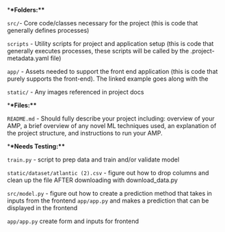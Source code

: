 \***\*Folders:\*\***

`src/`- Core code/classes necessary for the project (this is code that generally defines processes)

`scripts` - Utility scripts for project and application setup (this is code that generally executes processes, these scripts will be called by the .project-metadata.yaml file)

`app/` - Assets needed to support the front end application (this is code that purely supports the front-end). The linked example goes along with the

`static/` - Any images referenced in project docs

\***\*Files:\*\***

`README.md` - Should fully describe your project including: overview of your AMP, a brief overview of any novel ML techniques used, an explanation of the project structure, and instructions to run your AMP.

\***\*Needs Testing:\*\***

`train.py` - script to prep data and train and/or validate model

`static/dataset/atlantic (2).csv` - figure out how to drop columns and clean up the file AFTER downloading with download_data.py

`src/model.py` - figure out how to create a prediction method that takes in inputs from the frontend `app/app.py` and makes a prediction that can be displayed in the frontend

`app/app.py` create form and inputs for frontend

